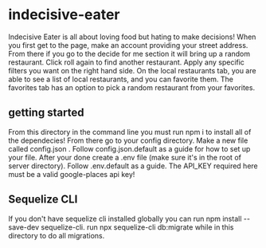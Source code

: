 # indecisive-eater
Indecisive Eater is all about loving food but hating to make decisions! When you first get to the page, make an account providing your street address. From there if you go to the decide for me section it will bring up a random restaurant. Click roll again to find another restaurant. Apply any specific filters you want on the right hand side. On the local restaurants tab, you are able to see a list of local restaurants, and you can favorite them. The favorites tab has an option to pick a random restaurant from your favorites. 


## getting started
From this directory in the command line you must run npm i to install all of the dependecies! From there go to your config directory. Make a new file called config.json . Follow config.json.default as a guide for how to set up your file. After your done create a .env file (make sure it's in the root of server directory). Follow .env.default as a guide. The API_KEY required here must be a valid google-places api key!

## Sequelize CLI 
If you don't have sequelize cli installed globally you can run npm install --save-dev sequelize-cli.
run npx sequelize-cli db:migrate while in this directory to do all migrations. 




